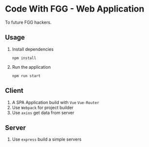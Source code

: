 # Code With FGG - Web Application

To future FGG hackers.

## Usage

1. Install dependencies

   `npm install`

2. Run the application

   `npm run start`

## Client

1. A SPA Application build with `Vue` `Vue-Router`
2. Use `Webpack` for project builder
3. Use `axios` get data from server

## Server

1. Use `express` build a simple servers
